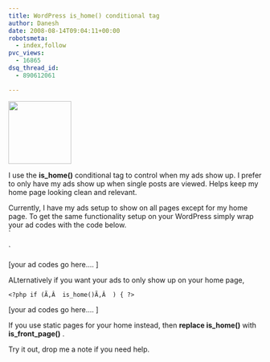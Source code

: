 ```yaml
---
title: WordPress is_home() conditional tag
author: Danesh
date: 2008-08-14T09:04:11+00:00
robotsmeta:
  - index,follow
pvc_views:
  - 16865
dsq_thread_id:
  - 890612061

---
```

[<img loading="lazy" class="alignnone size-medium wp-image-781" title="WordPress" src="/wp-content/uploads/2008/08/wordpresslogo.jpg" alt="" width="125" height="125" />][1]

I use the **is_home()** conditional tag to control when my ads show up. I prefer to only have my ads show up when single posts are viewed. Helps keep my home page looking clean and relevant.

Currently, I have my ads setup to show on all pages except for my home page. To get the same functionality setup on your WordPress simply wrap your ad codes with the code below.  
`<br />
<?php if ( !( is_home() ) ) { ?>`

[your ad codes go here.... ]

<?php } ?>

ALternatively if you want your ads to only show up on your home page,

`<?php if (Ã‚Â  is_home()Ã‚Â  ) { ?>`

[your ad codes go here.... ]

<?php } ?>

If you use static pages for your home instead, then **replace is_home()** with **is\_front\_page()** .

Try it out, drop me a note if you need help.

 [1]: /wp-content/uploads/2008/08/wordpresslogo.jpg